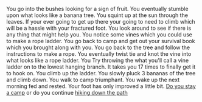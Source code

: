 You go into the bushes looking for a sign of fruit. You eventually stumble upon
what looks like a banana tree. You squint up at the sun through the leaves. If
your ever going to get up there your going to need to climb which will be a
hassle with your fractured foot. You look around to see if there is any thing
that might help you. You notice some vines which you could use to make a rope
ladder. You go back to camp and get out your survival book which you brought
along with you. You go back to the tree and follow the instructions to make a
rope. You eventually twist tie and knot the vine into what looks like a rope
ladder. You Try throwing the what you'll call a vine ladder on to the lowest
hanging branch. It takes you 17 times to finally get it to hook on. You climb up
the ladder. You slowly pluck 3 bananas of the tree and climb down. You walk to
camp triumphant. You wake up the next morning fed and rested. Your foot has only
improved a little bit. [Do you stay a camp](./staycamp.md) or do you continue
[hiking down the path](./continuehike.md)
